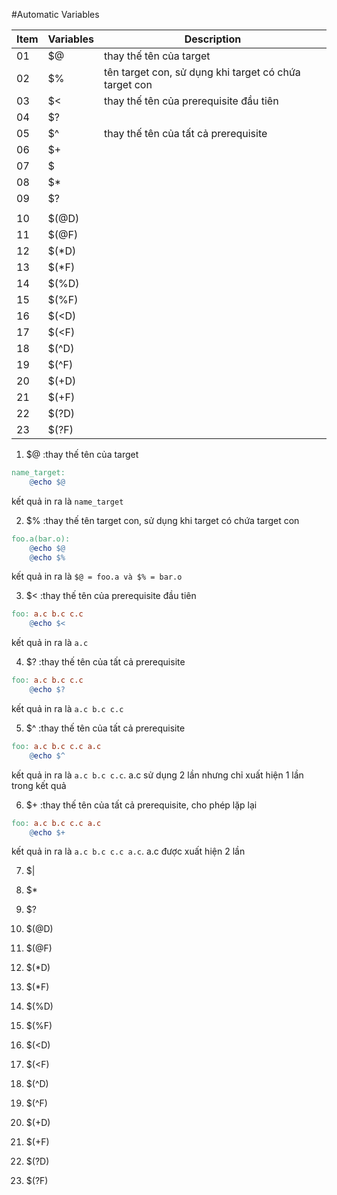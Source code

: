 #Automatic Variables  

| Item | Variables | Description |
| --- | --- | --- |
| 01 | $@ | thay thế tên của target |
| 02 | $% | tên target con, sử dụng khi target có chứa target con |
| 03 | $< | thay thế tên của prerequisite đầu tiên | 
| 04 | $? |  |
| 05 | $^ | thay thế tên của tất cả prerequisite |
| 06 | $+ |  | 
| 07 | $| |  |
| 08 | $* |  |
| 09 | $? |  |
|  |  |  |
| 10 | $(@D) |  |
| 11 | $(@F) |  |
| 12 | $(*D) |  |
| 13 | $(*F) |  |
| 14 | $(%D) |  |
| 15 | $(%F) |  |
| 16 | $(<D) |  |
| 17 | $(<F) |  |
| 18 | $(^D) |  |
| 19 | $(^F) |  |
| 20 | $(+D) |  |
| 21 | $(+F) |  |
| 22 | $(?D) |  |
| 23 | $(?F) |  |
  
1. $@ :thay thế tên của target  
```makefile
name_target:
    @echo $@
```  
kết quả in ra là `name_target`  

2. $% :thay thế tên target con, sử dụng khi target có chứa target con
```makefile
foo.a(bar.o):
	@echo $@
	@echo $%
```  
kết quả in ra là `$@ = foo.a và $% = bar.o`  

3. $< :thay thế tên của prerequisite đầu tiên
```makefile
foo: a.c b.c c.c
	@echo $<
```  
kết quả in ra là `a.c`  

04. $? :thay thế tên của tất cả prerequisite  
```makefile
foo: a.c b.c c.c
	@echo $?
```  
kết quả in ra là `a.c b.c c.c`  

05. $^ :thay thế tên của tất cả prerequisite  
```makefile
foo: a.c b.c c.c a.c
	@echo $^
```  
kết quả in ra là `a.c b.c c.c`. a.c sử dụng 2 lần nhưng chỉ xuất hiện 1 lần trong kết quả  

06. $+ :thay thế tên của tất cả prerequisite, cho phép lặp lại  
```makefile
foo: a.c b.c c.c a.c
	@echo $+
```  
kết quả in ra là `a.c b.c c.c a.c`. a.c được xuất hiện 2 lần  

07. $|
08. $*
09. $?
 
10. $(@D)
11. $(@F)
12. $(*D)
13. $(*F)
14. $(%D)
15. $(%F)
16. $(<D)
17. $(<F)
18. $(^D)
19. $(^F)
20. $(+D)
21. $(+F)
22. $(?D)
23. $(?F)